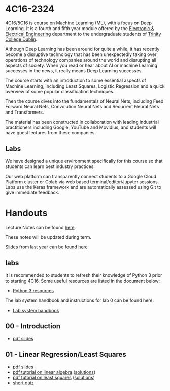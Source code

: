 # 4C16-2324

4C16/5C16 is course on Machine Learning (ML), with a focus on Deep
Learning. It is a fourth and fifth year module offered by the
[Electronic & Electrical Engineering](https://www.tcd.ie/eleceng/)
department to the undergraduate students of [Trinity College
Dublin](https://www.tcd.ie).

Although Deep Learning has been around for quite a while, it has recently become
a disruptive technology that has been unexpectedly taking over operations of
technology companies around the world and disrupting all aspects of
society. When you read or hear about AI or machine Learning successes in the
news, it really means Deep Learning successes.

The course starts with an introduction to some essential aspects of Machine
Learning, including Least Squares, Logistic Regression and a quick overview of
some popular classification techniques.

Then the course dives into the fundamentals of Neural Nets, including Feed
Forward Neural Nets, Convolution Neural Nets and Recurrent Neural Nets and
Transformers.

The material has been constructed in collaboration with leading industrial
practitioners including Google, YouTube and Movidius, and students will have
guest lectures from these companies.


## Labs

We have designed a unique environment specifically for this course so that
students can learn best industry practices.

Our web platform can transparently connect students to a Google Cloud Platform
cluster or Colab via web based terminal/editor/Jupyter sessions. Labs use the
Keras framework and are automatically assessed using Git to give immediate
feedback.


# Handouts 

Lecture Notes can be found [here](https://frcs.github.io/4C16-LectureNotes).

These notes will be updated during term.

Slides from last year can be found
[here](https://github.com/frcs/4C16-2223)

## labs

It is recommended to students to refresh their knowledge of Python 3
prior to starting 4C16. Some useful resources are listed in the document
below:

* [Python 3 resources ](/handouts/PreparationPython3.pdf)

The lab system handbook and instructions for lab 0 can be found here:

* [Lab system handbook](/handouts/4c16-lab-system-handbook.pdf)

## 00 - Introduction

* [pdf slides](/handouts/handout-00-intro.pdf)

## 01 - Linear Regression/Least Squares

* [pdf slides](/handouts/handout-01-linear-regression.pdf)
* [pdf tutorial on linear algebra](/handouts/tutorial-00-linear-algebra.pdf) ([solutions](/handouts/tutorial-00-linear-algebra-solutions.pdf))
* [pdf tutorial on least squares](/handouts/tutorial-01-linear-regression.pdf) ([solutions](/handouts/tutorial-01-linear-regression-solutions.pdf))
* [short quiz](/handouts/quiz1b-short.pdf)
